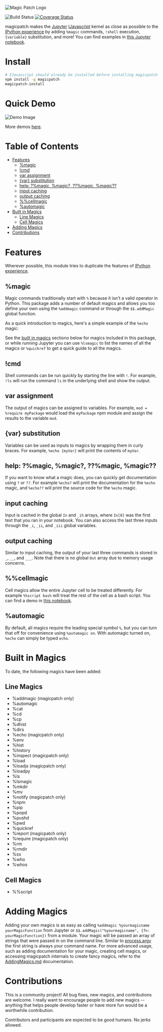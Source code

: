 ![Magic Patch Logo](./logo/magicpatch_logo@0.25x.png)

![Build Status](https://github.com/apowers313/magicpatch/workflows/build/badge.svg) [![Coverage Status](https://coveralls.io/repos/github/apowers313/magicpatch/badge.svg?branch=master)](https://coveralls.io/github/apowers313/magicpatch?branch=master)

magicpatch makes the [Jupyter](https://jupyter.org/) [IJavascript](http://n-riesco.github.io/ijavascript) kernel as close as possible to the [IPython experience](https://ipython.readthedocs.io/en/stable/interactive/reference.html#interactive-use) by adding `%magic` commands, `!shell` execution, `{variable}` substitution, and more! You can find examples in [this Jupyter notebook](https://github.com/apowers313/magicpatch/blob/master/examples/magicdemo.ipynb).

# Install
``` sh
# IJavascript should already be installed before installing magicpatch
npm install -g magicpatch
magicpatch-install
```

# Quick Demo
![Demo Image](./examples/quickDemo.png)

More demos [here](https://github.com/apowers313/magicpatch/blob/master/examples/magicdemo.ipynb).

# Table of Contents
<!-- START doctoc generated TOC please keep comment here to allow auto update -->
<!-- DON'T EDIT THIS SECTION, INSTEAD RE-RUN doctoc TO UPDATE -->

- [Features](#features)
  - [%magic](#%25magic)
  - [!cmd](#cmd)
  - [var assignment](#var-assignment)
  - [{var} substitution](#var-substitution)
  - [help: ?%magic, %magic?, ??%magic, %magic??](#help-%25magic-%25magic-%25magic-%25magic)
  - [input caching](#input-caching)
  - [output caching](#output-caching)
  - [%%cellmagic](#%25llmagic)
  - [%automagic](#%25automagic)
- [Built in Magics](#built-in-magics)
  - [Line Magics](#line-magics)
  - [Cell Magics](#cell-magics)
- [Adding Magics](#adding-magics)
- [Contributions](#contributions)

<!-- END doctoc generated TOC please keep comment here to allow auto update -->

# Features
Wherever possible, this module tries to duplicate the features of [IPython experience](https://ipython.readthedocs.io/en/stable/interactive/reference.html#interactive-use).

## %magic
Magic commands traditionally start with `%` because it isn't a valid operator in Python. This package adds a number of default magics and allows you too define your own using the `%addmagic` command or through the `$$.addMagic` global function.

As a quick introduction to magics, here's a simple example of the `%echo` magic:

See the [built in magics](#built-in-magics) sectiono below for magics included in this package, or while running Jupyter you can use `%lsmagic` to list the names of all the magics or `%quickref` to get a quick  guide to all the magics.

## !cmd
Shell commands can be run quickly by starting the line with `!`. For example, `!ls` will run the command `ls` in the underlying shell and show the output.

## var assignment
The output of magics can be assigned to variables. For example, `mod = %require myPackage` would load the `myPackage` npm module and assign the results to the variable `mod`.

## {var} substitution
Variables can be used as inputs to magics by wrapping them in curly braces. For example, `%echo {myVar}` will print the contents of `myVar`.

## help: ?%magic, %magic?, ??%magic, %magic??
If you want to know what a magic does, you can quickly get documentation using `?` or `??`. For example `%echo?` will print the documentation for the `%echo` magic, and `%echo??` will print the source code for the `%echo` magic.

## input caching
Input is cached in the global `In` and `_ih` arrays, where `In[0]` was the first text that you ran in your notebook. You can also access the last three inputs through the `_i`, `_ii`, and `_iii` global variables.

## output caching
Similar to input caching, the output of your last three commands is stored in `_`, `__`, and `___`. Note that there is no global `Out` array due to memory usage concerns.

## %%cellmagic
Cell magics allow the entire Jupyter cell to be treated differently. For example `%%script bash` will treat the rest of the cell as a bash script. You can find a demo in [this notebook](https://github.com/apowers313/magicpatch/blob/master/examples/magicdemo.ipynb).

## %automagic
By default, all magics require the leading special symbol `%`, but you can turn that off for convenience using `%automagic on`. With automagic turned on, `%echo` can simply be typed `echo`.

# Built in Magics
To date, the following magics have been added:

## Line Magics
* %addmagic (magicpatch only)
* %automagic
* %cat
* %cd
* %cp
* %dhist
* %dirs
* %echo (magicpatch only)
* %env
* %hist
* %history
* %inspect (magicpatch only)
* %load
* %loadjs (magicpatch only)
* %loadpy
* %ls
* %lsmagic
* %mkdir
* %mv
* %notify (magicpatch only)
* %npm
* %pip
* %popd
* %pushd
* %pwd
* %quickref
* %report (magicpatch only)
* %require (magicpatch only)
* %rm
* %rmdir
* %sx
* %who
* %whos

## Cell Magics
* %%script

# Adding Magics
Adding your own magics is as easy as calling `%addmagic %yourmagicname yourMagicFunction` from Jupyter or `$$.addMagic("%yourmagicname", {fn: yourMagicFunction})` from a module. Your magic will be passed an array of strings that were passed in on the command line. Similar to [process.argv](https://nodejs.org/docs/latest/api/process.html#process_process_argv) the first string is always your command name. For more advanced usage, such as adding documentation for your magic, creating cell magics, or accessing magicpatch internals to create fancy magics, refer to the [AddingMagics.md](./AddingMagics.md) documentation.

# Contributions
This is a community project! All bug fixes, new magics, and contributions are welcome. I really want to encourage people to add new magics -- anything that helps people develop faster or have more fun would be a worthwhile contribution.

Contributors and participants are expected to be good humans. No jerks allowed.
